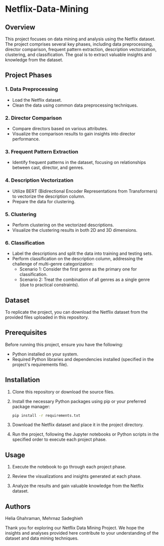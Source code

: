 # Netflix-Data-Mining

## Overview

This project focuses on data mining and analysis using the Netflix dataset. The project comprises several key phases, including data preprocessing, director comparison, frequent pattern extraction, description vectorization, clustering, and classification. The goal is to extract valuable insights and knowledge from the dataset.

## Project Phases

### 1. Data Preprocessing

- Load the Netflix dataset.
- Clean the data using common data preprocessing techniques.

### 2. Director Comparison

- Compare directors based on various attributes.
- Visualize the comparison results to gain insights into director performance.

### 3. Frequent Pattern Extraction

- Identify frequent patterns in the dataset, focusing on relationships between cast, director, and genres.

### 4. Description Vectorization

- Utilize BERT (Bidirectional Encoder Representations from Transformers) to vectorize the description column.
- Prepare the data for clustering.

### 5. Clustering

- Perform clustering on the vectorized descriptions.
- Visualize the clustering results in both 2D and 3D dimensions.

### 6. Classification

- Label the descriptions and split the data into training and testing sets.
- Perform classification on the description column, addressing the challenge of multi-genre categorization:
  - Scenario 1: Consider the first genre as the primary one for classification.
  - Scenario 2: Treat the combination of all genres as a single genre (due to practical constraints).

## Dataset

To replicate the project, you can download the Netflix dataset from the provided files uploaded in this repository.

## Prerequisites

Before running this project, ensure you have the following:

- Python installed on your system.
- Required Python libraries and dependencies installed (specified in the project's requirements file).

## Installation

1. Clone this repository or download the source files.

2. Install the necessary Python packages using pip or your preferred package manager:

   ```bash
   pip install -r requirements.txt
3. Download the Netflix dataset and place it in the project directory.

4. Run the project, following the Jupyter notebooks or Python scripts in the specified order to execute each project phase.

## Usage

1. Execute the notebook to go through each project phase.

2. Review the visualizations and insights generated at each phase.

3. Analyze the results and gain valuable knowledge from the Netflix dataset.

## Authors
Helia Ghahraman, Mehrnaz Sadeghieh

Thank you for exploring our Netflix Data Mining Project. We hope the insights and analyses provided here contribute to your understanding of the dataset and data mining techniques.
